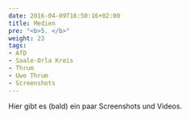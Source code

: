 ```yaml
---
date: 2016-04-09T16:50:16+02:00
title: Medien
pre: "<b>5. </b>"
weight: 23
tags:
- AfD
- Saale-Orla Kreis
- Thrum
- Uwe Thrum
- Screenshots
---
```


Hier gibt es (bald) ein paar Screenshots und Videos.

